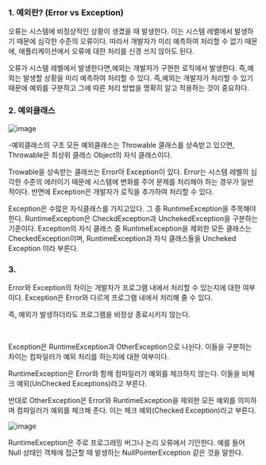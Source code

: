 ### 1. 예외란? (Error vs Exception)

오류는 시스템에 비정상적인 상황이 생겼을 때 발생한다. 이는 시스템 레벨에서 발생하기 때문에 심각한 수준의 오류이다. 따라서 개발자가 미리 예측하여 처리할 수 없기 때문에, 애플리케이션에서 오류에 대한 처리를 신경 쓰지 않아도 된다.

오류가 시스템 레벨에서 발생한다면,예외는 개발자가 구현한 로직에서 발생한다. 즉,예외는 발생할 상황을 미리 예측하여 처리할 수 있다. 즉,예외는 개발자가 처리할 수 있기 때문에 예외를 구분하고 그에 따른 처리 방법을 명확히 알고 적용하는 것이 중요하다.

### 2. 예외클래스
![image](https://user-images.githubusercontent.com/128464859/228566241-2d434ab4-0852-4f52-bb94-d91e6feb8b24.png)

-예외클래스의 구조
모든 예외클래스는 Throwable 클래스를 상속받고 있으면, Throwable은 최상위 클래스 Object의 자식 클래스이다.

Trowable을 상속받는 클래쓰는 Error아 Exception이 있다. Error는 시스템 레벨의 심각한 수준의 에러이기 때문에 시스템에 변화를 주어 문제를 처리해야 하는 경우가 일반적이다. 반면에 Exception은 개발자가 로직을 추가하여 처리할 수 있다.

Exception은 수많은 자식클래스를 가지고있다. 그 중 RuntimeException을 주목해야 한다. RuntimeException은 CheckdException과 UnchekedException을 구분하는 기준이다. Exception의 자식 클래스 중 RuntimeException을 제외한 모든 클래스는 CheckedException이며, RuntimeException과 자식 클래스들을 Uncheked Exception 이라 부른다. 

### 3. 





​Error와 Exception의 차이는 개발자가 프로그램 내에서 처리할 수 있는지에 대한 여부이다. Exception은 Error와 다르게 프로그램 내에서 처리해 줄 수 있다.

​즉, 예외가 발생하더라도 프로그램을 비정상 종료시키지 않는다.

​

​Exception은 RuntimeException과 OtherException으로 나뉜다. 이들을 구분하는 차이는 컴파일러가 예외 처리를 하는지에 대한 여부이다.

​RuntimeException은 Error와 함께 컴파일러가 예외를 체크하지 않는다. 이들을 비체크 예외(UnChecked Exceptions)라고 부른다.

​반대로 OtherException은 Error와 RuntimeException을 제외한 모든 예외를 의미하며 컴파일러가 예외를 체크해 준다. 이는 체크 예외(Checked Exception)라고 부른다.

![image](https://user-images.githubusercontent.com/128464859/228690971-68071c07-dbb5-4666-aa2a-2c8867113636.png)

 

RuntimeException은 주로 프로그래밍 버그나 논리 오류에서 기인한다. 예를 들어 Null 상태인 객체에 접근할 때 발생하는 NullPointerException 같은 것을 말한다.
